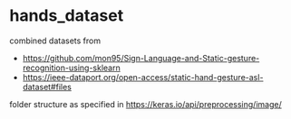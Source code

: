 # hands_dataset
combined datasets from
* https://github.com/mon95/Sign-Language-and-Static-gesture-recognition-using-sklearn 
* https://ieee-dataport.org/open-access/static-hand-gesture-asl-dataset#files

folder structure as specified in https://keras.io/api/preprocessing/image/

